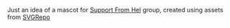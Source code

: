 Just an idea of a mascot for [Support From Hel](https://supportfromhel.fi/) group, created using assets from [SVGRepo](https://www.svgrepo.com/)
